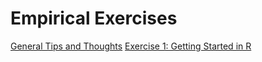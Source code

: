 # Empirical Exercises

[General Tips and Thoughts](R-Tips-Thoughts.html)
[Exercise 1:  Getting Started in R](E1-intro-R.html)
